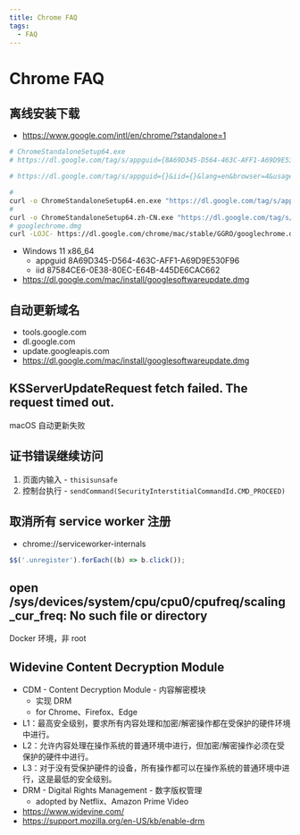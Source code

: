 ```yaml
---
title: Chrome FAQ
tags:
  - FAQ
---
```


# Chrome FAQ

## 离线安装下载

- https://www.google.com/intl/en/chrome/?standalone=1

```bash
# ChromeStandaloneSetup64.exe
# https://dl.google.com/tag/s/appguid={8A69D345-D564-463C-AFF1-A69D9E530F96}&iid={E3751212-181B-0E06-8D37-4EC9E8CE331E}&lang=en&browser=4&usagestats=0&appname=Google%20Chrome&needsadmin=prefers&ap=x64-stable-statsdef_1&installdataindex=defaultbrowser/chrome/install/ChromeStandaloneSetup64.exe

# https://dl.google.com/tag/s/appguid={}&iid={}&lang=en&browser=4&usagestats=0&appname=Google%20Chrome&needsadmin=prefers&ap=x64-stable-statsdef_1&installdataindex=empty/chrome/install/ChromeStandaloneSetup64.exe

#
curl -o ChromeStandaloneSetup64.en.exe "https://dl.google.com/tag/s/appguid%3D%7B8A69D345-D564-463C-AFF1-A69D9E530F96%7D%26iid%3D%7B87584CE6-0E38-80EC-E64B-445DE6CAC662%7D%26lang%3Den%26browser%3D4%26usagestats%3D0%26appname%3DGoogle%2520Chrome%26needsadmin%3Dprefers%26ap%3Dx64-stable-statsdef_1%26installdataindex%3Dempty/chrome/install/ChromeStandaloneSetup64.exe"
#
curl -o ChromeStandaloneSetup64.zh-CN.exe "https://dl.google.com/tag/s/appguid%3D%7B8A69D345-D564-463C-AFF1-A69D9E530F96%7D%26iid%3D%7B1AF1CCDF-A7FA-8A43-6E6D-A889DB429A87%7D%26lang%3Dzh-CN%26browser%3D4%26usagestats%3D0%26appname%3DGoogle%2520Chrome%26needsadmin%3Dprefers%26ap%3Dx64-stable-statsdef_1%26installdataindex%3Dempty/chrome/install/ChromeStandaloneSetup64.exe"
# googlechrome.dmg
curl -LOJC- https://dl.google.com/chrome/mac/stable/GGRO/googlechrome.dmg
```

- Windows 11 x86_64
  - appguid 8A69D345-D564-463C-AFF1-A69D9E530F96
  - iid 87584CE6-0E38-80EC-E64B-445DE6CAC662
- https://dl.google.com/mac/install/googlesoftwareupdate.dmg

## 自动更新域名

- tools.google.com
- dl.google.com
- update.googleapis.com
- https://dl.google.com/mac/install/googlesoftwareupdate.dmg

## KSServerUpdateRequest fetch failed. The request timed out.

macOS 自动更新失败

## 证书错误继续访问

1. 页面内输入 - `thisisunsafe`
2. 控制台执行 - `sendCommand(SecurityInterstitialCommandId.CMD_PROCEED)`

## 取消所有 service worker 注册

- chrome://serviceworker-internals

```js
$$('.unregister').forEach((b) => b.click());
```

## open /sys/devices/system/cpu/cpu0/cpufreq/scaling_cur_freq: No such file or directory

Docker 环境，非 root

## Widevine Content Decryption Module

- CDM - Content Decryption Module - 内容解密模块
  - 实现 DRM
  - for Chrome、Firefox、Edge
- L1：最高安全级别，要求所有内容处理和加密/解密操作都在受保护的硬件环境中进行。
- L2：允许内容处理在操作系统的普通环境中进行，但加密/解密操作必须在受保护的硬件中进行。
- L3：对于没有受保护硬件的设备，所有操作都可以在操作系统的普通环境中进行，这是最低的安全级别。
- DRM - Digital Rights Management - 数字版权管理
  - adopted by Netflix、Amazon Prime Video
- https://www.widevine.com/
- https://support.mozilla.org/en-US/kb/enable-drm
